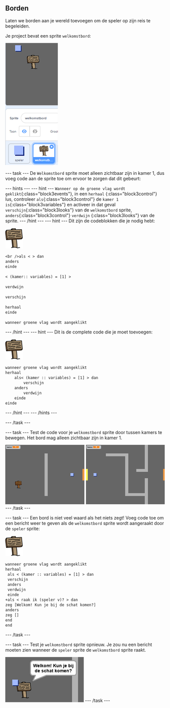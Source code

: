 ## Borden

Laten we borden aan je wereld toevoegen om de speler op zijn reis te begeleiden.

Je project bevat een sprite `welkomstbord`:

![screenshot](images/world-sign.png)

\--- task \--- De `Welkomstbord` sprite moet alleen zichtbaar zijn in kamer 1, dus voeg code aan de sprite toe om ervoor te zorgen dat dit gebeurt:

\--- hints \--- \--- hint \--- `Wanneer op de groene vlag wordt geklikt`{:class="block3events"}, in een `herhaal` {:class="block3control"} lus, controleer `als`{:class="block3control"} de `kamer 1 is`{:class="block3variables"} en activeer in dat geval `verschijn`{:class="block3looks"} van de `welkomstbord` sprite, `anders`{:class="block3control"} `verdwijn` {:class="block3looks"} van de sprite. \--- /hint \--- \--- hint \--- Dit zijn de codeblokken die je nodig hebt:

![bord](images/sign.png)

```blocks3
<br />als < > dan
anders
einde

< (kamer:: variables) = [1] >

verdwijn

verschijn

herhaal
einde

wanneer groene vlag wordt aangeklikt

```

\--- /hint \--- \--- hint \--- Dit is de complete code die je moet toevoegen:

![bord](images/sign.png)

```blocks3
wanneer groene vlag wordt aangeklikt
herhaal
    als< (kamer :: variables) = [1] > dan
        verschijn
    anders
        verdwijn
    einde
einde
```

\--- /hint \--- \--- /hints \---

\--- /task \---

\--- task \--- Test de code voor je `welkomstbord` sprite door tussen kamers te bewegen. Het bord mag alleen zichtbaar zijn in kamer 1.

![screenshot](images/world-sign-test.png) \--- /task \---

\--- task \--- Een bord is niet veel waard als het niets zegt! Voeg code toe om een bericht weer te geven als de `welkomstbord` sprite wordt aangeraakt door de `speler` sprite:

![bord](images/sign.png)

```blocks3
wanneer groene vlag wordt aangeklikt
herhaal 
 als < (kamer :: variables) = [1] > dan 
 verschijn
 anders 
 verdwijn
 einde
+als < raak ik (speler v)? > dan
zeg [Welkom! Kun je bij de schat komen?]
anders
zeg []
end
end
```

\--- /task \---

\--- task \--- Test je `welkomstbord` sprite opnieuw. Je zou nu een bericht moeten zien wanneer de `speler` sprite de `welkomstbord` sprite raakt.

![screenshot](images/world-sign-test2.png) \--- /task \---